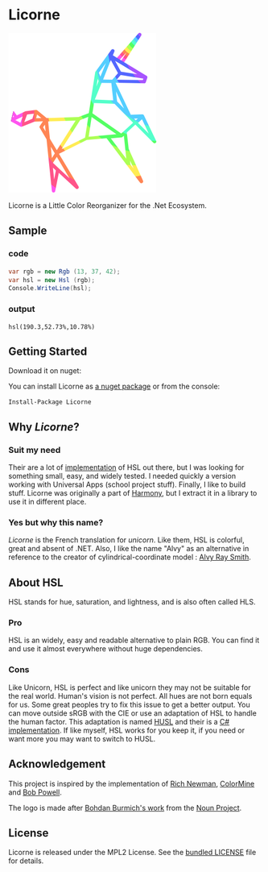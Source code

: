# Licorne

![Licorn colorful logo](logo.png)

Licorne is a Little Color Reorganizer for the .Net Ecosystem.

## Sample

### code

```C#
var rgb = new Rgb (13, 37, 42);
var hsl = new Hsl (rgb);
Console.WriteLine(hsl);
```

### output

    hsl(190.3,52.73%,10.78%)

## Getting Started

Download it on nuget:

You can install Licorne as [a nuget package](https://nuget.org/packages/Licorne) or from the console: 

    Install-Package Licorne

## Why _Licorne_?

### Suit my need

Their are a lot of [implemen](https://github.com/Litipk/ColorSharp)[tation](https://github.com/THEjoezack/ColorMine) of HSL out there, but I was looking for something small, easy, and widely tested. I needed quickly a version working with Universal Apps (school project stuff). Finally, I like to build stuff. Licorne was originally a part of [Harmony](https://github.com/aloisdg/Harmony/), but I extract it in a library to use it in different place.

### Yes but why this name?

_Licorne_ is the French translation for _unicorn_. Like them, HSL is colorful, great and absent of .NET.  Also, I like the name "Alvy" as an alternative in reference to the creator of cylindrical-coordinate model : [Alvy Ray Smith](https://en.wikipedia.org/wiki/Alvy_Ray_Smith).

## About HSL

<!-- Add more stuff about HSL -->
HSL stands for hue, saturation, and lightness, and is also often called HLS.

### Pro

HSL is an widely, easy and readable alternative to plain RGB. You can find it and use it almost everywhere without huge dependencies.

### Cons

Like Unicorn, HSL is perfect and like unicorn they may not be suitable for the real world. Human's vision is not perfect. All hues are not born equals for us. Some great peoples try to fix this issue to get a better output. You can move outside sRGB with the CIE or use an adaptation of HSL to handle the human factor. This adaptation is named [HUSL](http://www.husl-colors.org/) and their is a [C# implementation](https://github.com/husl-colors/husl-csharp). If like myself, HSL works for you keep it, if you need or want more you may want to switch to HUSL.

## Acknowledgement

This project is inspired by the implementation of [Rich Newman](https://richnewman.wordpress.com/about/code-listings-and-diagrams/hslcolor-class/), [ColorMine](https://github.com/THEjoezack/ColorMine) and [Bob Powell](https://web.archive.org/web/20110425154034/http://bobpowell.net/RGBHSB.htm).

The logo is made after [Bohdan Burmich's work](https://thenounproject.com/term/unicorn/131626/) from the [Noun Project](https://thenounproject.com).

## License

Licorne is released under the MPL2 License. See the [bundled LICENSE](https://github.com/aloisdg/Licorne/blob/master/License) file for details.
